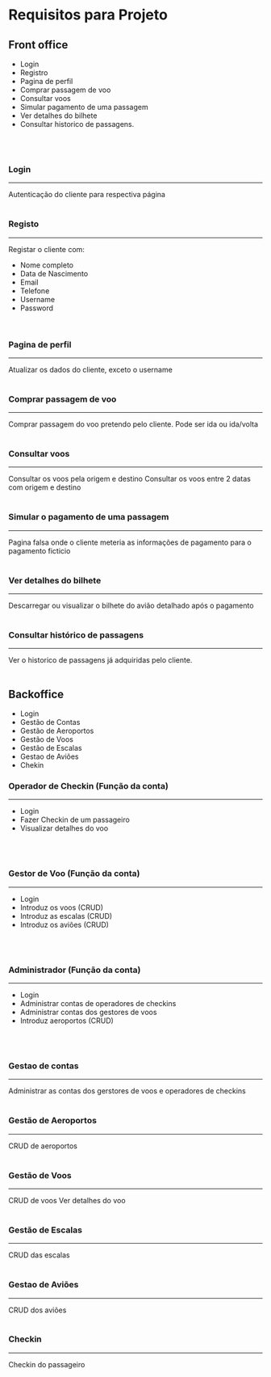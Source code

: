 # Requisitos para Projeto

## Front office
- Login
- Registro
- Pagina de perfil
- Comprar passagem de voo
- Consultar voos
- Simular pagamento de uma passagem
- Ver detalhes do bilhete
- Consultar historico de passagens.
<br />
<br />

### Login
***
Autenticação do cliente para respectiva página
<br />
<br />

### Registo
***
Registar o cliente com:

- Nome completo
- Data de Nascimento
- Email
- Telefone
- Username
- Password
  <br />
<br />

### Pagina de perfil
***
Atualizar os dados do cliente, exceto o username
<br />
<br />

### Comprar passagem de voo
***
Comprar passagem do voo pretendo pelo cliente.
Pode ser ida ou ida/volta
<br />
<br />

### Consultar voos
***
Consultar os voos pela origem e destino
Consultar os voos entre 2 datas com origem e destino
<br />
<br />

### Simular o pagamento de uma passagem
***
Pagina falsa onde o cliente meteria as informações de pagamento para o pagamento ficticio
<br />
<br />

### Ver detalhes do bilhete
***
Descarregar ou visualizar o bilhete do avião detalhado após o pagamento
<br />
<br />

### Consultar histórico de passagens
***
 Ver o historico de passagens já adquiridas pelo cliente.
<br />
<br />

## Backoffice

- Login
- Gestão de Contas
- Gestão de Aeroportos
- Gestão de Voos
- Gestão de Escalas
- Gestao de Aviões
- Chekin

### Operador de Checkin (Função da conta)
***
- Login
- Fazer Checkin de um passageiro
- Visualizar detalhes do voo
<br />
<br />

### Gestor de Voo (Função da conta)
***
- Login
- Introduz os voos (CRUD)
- Introduz as escalas (CRUD)
- Introduz os aviões (CRUD)
<br />
<br />

### Administrador (Função da conta)
***
- Login
- Administrar contas de operadores de checkins
- Administrar contas dos gestores de voos
- Introduz aeroportos (CRUD)
<br />
<br />

### Gestao de contas
***
Administrar as contas dos gerstores de voos e operadores de checkins
<br />
<br />

### Gestão de Aeroportos
***
CRUD de aeroportos
<br />
<br />

### Gestão de Voos
***
CRUD de voos
Ver detalhes do voo
<br />
<br />

### Gestão de Escalas
***
CRUD das escalas
<br />
<br />

### Gestao de Aviões
***
CRUD dos aviões
<br />
<br />

### Checkin
***
Checkin do passageiro



